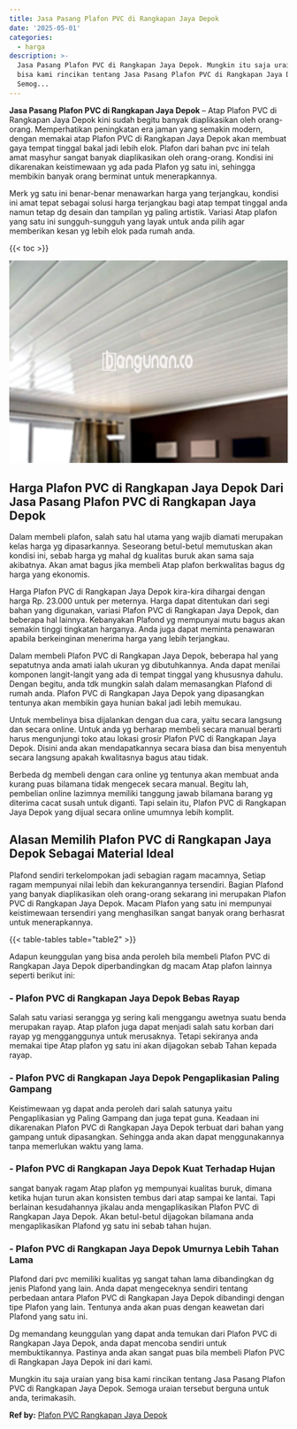 ```yaml
---
title: Jasa Pasang Plafon PVC di Rangkapan Jaya Depok
date: '2025-05-01'
categories:
  - harga
description: >-
  Jasa Pasang Plafon PVC di Rangkapan Jaya Depok. Mungkin itu saja uraian yang
  bisa kami rincikan tentang Jasa Pasang Plafon PVC di Rangkapan Jaya Depok.
  Semog...
---
```


**Jasa Pasang Plafon PVC di Rangkapan Jaya Depok** – Atap Plafon PVC di Rangkapan Jaya Depok kini sudah begitu banyak diaplikasikan oleh orang-orang. Memperhatikan peningkatan era jaman yang semakin modern, dengan memakai atap Plafon PVC di Rangkapan Jaya Depok akan membuat gaya tempat tinggal bakal jadi lebih elok. Plafon dari bahan pvc ini telah amat masyhur sangat banyak diaplikasikan oleh orang-orang. Kondisi ini dikarenakan keistimewaan yg ada pada Plafon yg satu ini, sehingga membikin banyak orang berminat untuk menerapkannya.

Merk yg satu ini benar-benar menawarkan harga yang terjangkau, kondisi ini amat tepat sebagai solusi harga terjangkau bagi atap tempat tinggal anda namun tetap dg desain dan tampilan yg paling artistik. Variasi Atap plafon yang satu ini sungguh-sungguh yang layak untuk anda pilih agar memberikan kesan yg lebih elok pada rumah anda.

{{< toc >}}

![Jasa Pasang Plafon PVC di Rangkapan Jaya Depok](/images/flafond-pvc-murah08.png)

## Harga Plafon PVC di Rangkapan Jaya Depok Dari Jasa Pasang Plafon PVC di Rangkapan Jaya Depok

Dalam membeli plafon, salah satu hal utama yang wajib diamati merupakan kelas harga yg dipasarkannya. Seseorang betul-betul memutuskan akan kondisi ini, sebab harga yg mahal dg kualitas buruk akan sama saja akibatnya. Akan amat bagus jika membeli Atap plafon berkwalitas bagus dg harga yang ekonomis.

Harga Plafon PVC di Rangkapan Jaya Depok kira-kira dihargai dengan harga Rp. 23.000 untuk per meternya. Harga dapat ditentukan dari segi bahan yang digunakan, variasi Plafon PVC di Rangkapan Jaya Depok, dan beberapa hal lainnya. Kebanyakan Plafond yg mempunyai mutu bagus akan semakin tinggi tingkatan harganya. Anda juga dapat meminta penawaran apabila berkeinginan menerima harga yang lebih terjangkau.

Dalam membeli Plafon PVC di Rangkapan Jaya Depok, beberapa hal yang sepatutnya anda amati ialah ukuran yg dibutuhkannya. Anda dapat menilai komponen langit-langit yang ada di tempat tinggal yang khususnya dahulu. Dengan begitu, anda tdk mungkin salah dalam memasangkan Plafond di rumah anda. Plafon PVC di Rangkapan Jaya Depok yang dipasangkan tentunya akan membikin gaya hunian bakal jadi lebih memukau.

Untuk membelinya bisa dijalankan dengan dua cara, yaitu secara langsung dan secara online. Untuk anda yg berharap membeli secara manual berarti harus mengunjungi toko atau lokasi grosir Plafon PVC di Rangkapan Jaya Depok. Disini anda akan mendapatkannya secara biasa dan bisa menyentuh secara langsung apakah kwalitasnya bagus atau tidak.

Berbeda dg membeli dengan cara online yg tentunya akan membuat anda kurang puas bilamana tidak mengecek secara manual. Begitu lah, pembelian online lazimnya memiliki tanggung jawab bilamana barang yg diterima cacat susah untuk diganti. Tapi selain itu, Plafon PVC di Rangkapan Jaya Depok yang dijual secara online umumnya lebih komplit.

## Alasan Memilih Plafon PVC di Rangkapan Jaya Depok Sebagai Material Ideal

Plafond sendiri terkelompokan jadi sebagian ragam macamnya, Setiap ragam mempunyai nilai lebih dan kekurangannya tersendiri. Bagian Plafond yang banyak diaplikasikan oleh orang-orang sekarang ini merupakan Plafon PVC di Rangkapan Jaya Depok. Macam Plafon yang satu ini mempunyai keistimewaan tersendiri yang menghasilkan sangat banyak orang berhasrat untuk menerapkannya.

{{< table-tables table="table2" >}}

Adapun keunggulan yang bisa anda peroleh bila membeli Plafon PVC di Rangkapan Jaya Depok diperbandingkan dg macam Atap plafon lainnya seperti berikut ini:

### \- Plafon PVC di Rangkapan Jaya Depok Bebas Rayap

Salah satu variasi serangga yg sering kali menggangu awetnya suatu benda merupakan rayap. Atap plafon juga dapat menjadi salah satu korban dari rayap yg mengganggunya untuk merusaknya. Tetapi sekiranya anda memakai tipe Atap plafon yg satu ini akan dijagokan sebab Tahan kepada rayap.

### \- Plafon PVC di Rangkapan Jaya Depok Pengaplikasian Paling Gampang

Keistimewaan yg dapat anda peroleh dari salah satunya yaitu Pengaplikasian yg Paling Gampang dan juga tepat guna. Keadaan ini dikarenakan Plafon PVC di Rangkapan Jaya Depok terbuat dari bahan yang gampang untuk dipasangkan. Sehingga anda akan dapat menggunakannya tanpa memerlukan waktu yang lama.

### \- Plafon PVC di Rangkapan Jaya Depok Kuat Terhadap Hujan

sangat banyak ragam Atap plafon yg mempunyai kualitas buruk, dimana ketika hujan turun akan konsisten tembus dari atap sampai ke lantai. Tapi berlainan kesudahannya jikalau anda mengaplikasikan Plafon PVC di Rangkapan Jaya Depok. Akan betul-betul dijagokan bilamana anda mengaplikasikan Plafond yg satu ini sebab tahan hujan.

### \- Plafon PVC di Rangkapan Jaya Depok Umurnya Lebih Tahan Lama

Plafond dari pvc memiliki kualitas yg sangat tahan lama dibandingkan dg jenis Plafond yang lain. Anda dapat mengeceknya sendiri tentang perbedaan antara Plafon PVC di Rangkapan Jaya Depok dibandingi dengan tipe Plafon yang lain. Tentunya anda akan puas dengan keawetan dari Plafond yang satu ini.

Dg memandang keunggulan yang dapat anda temukan dari Plafon PVC di Rangkapan Jaya Depok, anda dapat mencoba sendiri untuk membuktikannya. Pastinya anda akan sangat puas bila membeli Plafon PVC di Rangkapan Jaya Depok ini dari kami.

Mungkin itu saja uraian yang bisa kami rincikan tentang Jasa Pasang Plafon PVC di Rangkapan Jaya Depok. Semoga uraian tersebut berguna untuk anda, terimakasih.

**Ref by:** [Plafon PVC Rangkapan Jaya Depok](https://id.wikipedia.org/wiki/Plafon)

